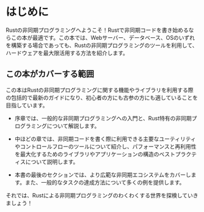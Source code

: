 <!-- # Getting Started -->
# はじめに

<!-- Welcome to Asynchronous Programming in Rust! If you're looking to start writing -->
<!-- asynchronous Rust code, you've come to the right place. Whether you're building -->
<!-- a web server, a database, or an operating system, this book will show you -->
<!-- how to use Rust's asynchronous programming tools to get the most out of your -->
<!-- hardware. -->

Rustの非同期プログラミングへようこそ！Rustで非同期コードを書き始めるならこの本が最適です。この本では、Webサーバー、データベース、OSのいずれを構築する場合であっても、Rustの非同期プログラミングのツールを利用して、ハードウェアを最大限活用する方法を紹介します。

<!-- ## What This Book Covers -->
## この本がカバーする範囲

<!-- This book aims to be a comprehensive, up-to-date guide to using Rust's async -->
<!-- language features and libraries, appropriate for beginners and old hands alike. -->

この本はRustの非同期プログラミングに関する機能やライブラリを利用する際の包括的で最新のガイドになり、初心者の方にも古参の方にも適していることを目指しています。

<!-- - The early chapters provide an introduction to async programming in general, -->
<!-- and to Rust's particular take on it. -->

- 序章では、一般的な非同期プログラミングへの入門と、Rust特有の非同期プログラミングについて解説します。

<!-- - The middle chapters discuss key utilities and control-flow tools you can use -->
<!-- when writing async code, and describe best-practices for structuring libraries -->
<!-- and applications to maximize performance and reusability. -->

- 中ほどの章では、非同期コードを書く際に利用できる主要なユーティリティやコントロールフローのツールについて紹介し、パフォーマンスと再利用性を最大化するためのライブラリやアプリケーションの構造のベストプラクティスについて説明します。

<!-- - The last section of the book covers the broader async ecosystem, and provides -->
<!-- a number of examples of how to accomplish common tasks. -->

- 本書の最後のセクションでは、より広範な非同期エコシステムをカバーします。また、一般的なタスクの達成方法について多くの例を提供します。

<!-- With that out of the way, let's explore the exciting world of Asynchronous -->
<!-- Programming in Rust! -->

それでは、Rustによる非同期プログラミングのわくわくする世界を探検していきましょう！
